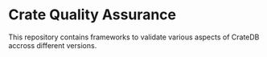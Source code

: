 Crate Quality Assurance
===

This repository contains frameworks to validate various aspects of CrateDB accross different 
versions.

